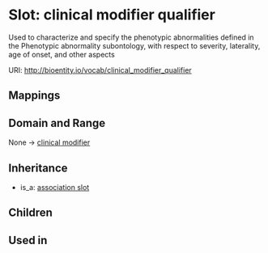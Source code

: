 # Slot: clinical modifier qualifier


Used to characterize and specify the phenotypic abnormalities defined in the Phenotypic abnormality subontology, with respect to severity, laterality, age of onset, and other aspects

URI: http://bioentity.io/vocab/clinical_modifier_qualifier
## Mappings

## Domain and Range

None -> [clinical modifier](ClinicalModifier.md)
## Inheritance

 *  is_a: [association slot](association_slot.md)
## Children

## Used in

